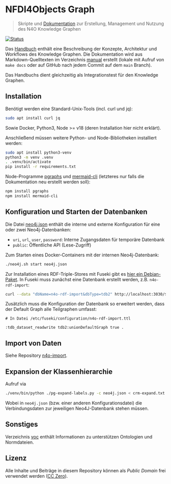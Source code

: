 # NFDI4Objects Graph

> Skripte und [Dokumentation](#handbuch) zur Erstellung, Management und Nutzung des N4O Knowledge Graphen

[![Status](https://github.com/nfdi4objects/n4o-graph/actions/workflows/quarto-publish.yml/badge.svg)](https://nfdi4objects.github.io/n4o-graph/)

Das [Handbuch](https://nfdi4objects.github.io/n4o-graph/) enthält eine
Beschreibung der Konzepte, Architektur und Workflows des Knowledge Graphen.
Die Dokumentation wird aus Markdown-Quelltexten im Verzeichnis
[manual](manual) erstellt (lokale mit Aufruf von `make docs` oder
auf GitHub nach jedem Commit auf dem `main` Branch).

Das Handbuchs dient gleichzeitig als Integrationstest für den Knowledge Graphen.

## Installation

Benötigt werden eine Standard-Unix-Tools (incl. curl und jq):

~~~sh
sudo apt install curl jq
~~~

Sowie Docker, Python3, Node >= v18 (deren Installation hier nicht erklärt).

Anschließend müssen weitere Python- und Node-Bibliotheken installiert werden:

~~~sh
sudo apt install python3-venv
python3 -m venv .venv
. .venv/bin/activate
pip install -r requirements.txt
~~~

Node-Programme [pgraphs](https://www.npmjs.com/package/pgraphs)
und  [mermaid-cli](https://www.npmjs.com/package/@mermaid-js/mermaid-cli)
(letzteres nur falls die Dokumentation neu erstellt werden soll):

~~~sh
npm install pgraphs
npm install mermaid-cli
~~~

## Konfiguration und Starten der Datenbanken

Die Datei [neo4j.json](neo4j.json) enthält die interne und externe
Konfiguration für eine oder zwei Neo4j-Datenbanken:

- `uri`, `url`, `user`, `password`: Interne Zugangsdaten für temporäre Datenbank
- `public`: Öffentliche API (Lese-Zugriff)

Zum Starten eines Docker-Containers mit der internen Neo4j-Datenbank:

~~~sh
./neo4j.sh start neo4j.json
~~~

Zur Installation eines RDF-Triple-Stores mit Fuseki gibt es [hier ein Debian-Paket](https://github.com/gbv/fuseki.deb/releases). In Fuseki muss zunächst eine Datenbank erstellt werden, z.B. `n4o-rdf-import`:

~~~sh
curl --data "dbName=n4o-rdf-import&dbType=tdb2" http://localhost:3030/$/datasets
~~~

Zusätzlich muss die Konfiguration der Datenbank so erweitert werden, dass der Default Graph alle Teilgraphen umfasst:

~~~turtle
# In Datei /etc/fuseki/configuration/n4o-rdf-import.ttl

:tdb_dataset_readwrite tdb2:unionDefaultGraph true .
~~~

## Import von Daten

Siehe Repository [n4o-import](https://github.com/nfdi4objects/n4o-import).

## Expansion der Klassenhierarchie

Aufruf via

~~~sh
./venv/bin/python ./pg-expand-labels.py -c neo4j.json < crm-expand.txt
~~~

Wobei in `neo4j.json` (bzw. einer anderen Konfigurationsdatei) die Verbindungsdaten zur jeweiligen Neo4J-Datenbank stehen müssen.

## Sonstiges

Verzeichnis [voc](voc) enthält Informationen zu unterstützen Ontologien und Normdateien.

## Lizenz

Alle Inhalte und Beiträge in diesem Repository können als *Public Domain* frei
verwendet werden ([CC Zero](https://creativecommons.org/publicdomain/zero/1.0/)).

